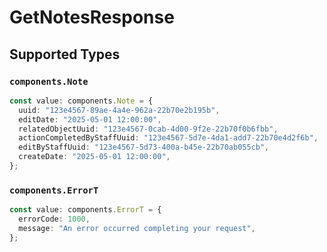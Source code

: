 # GetNotesResponse


## Supported Types

### `components.Note`

```typescript
const value: components.Note = {
  uuid: "123e4567-89ae-4a4e-962a-22b70e2b195b",
  editDate: "2025-05-01 12:00:00",
  relatedObjectUuid: "123e4567-0cab-4d00-9f2e-22b70f0b6fbb",
  actionCompletedByStaffUuid: "123e4567-5d7e-4da1-add7-22b70e4d2f6b",
  editByStaffUuid: "123e4567-5d73-400a-b45e-22b70ab055cb",
  createDate: "2025-05-01 12:00:00",
};
```

### `components.ErrorT`

```typescript
const value: components.ErrorT = {
  errorCode: 1000,
  message: "An error occurred completing your request",
};
```

